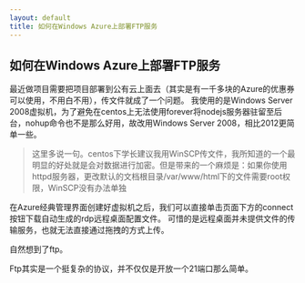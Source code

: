 ```yaml
---
layout: default
title: 如何在Windows Azure上部署FTP服务
---
```


## 如何在Windows Azure上部署FTP服务

最近做项目需要把项目部署到公有云上面去（其实是有一千多块的Azure的优惠券可以使用，不用白不用），传文件就成了一个问题。
我使用的是Windows Server 2008虚拟机，为了避免在centos上无法使用forever将nodejs服务器驻留至后台，nohup命令也不是那么好用，故改用Windows Server 2008，相比2012更简单一些。

> 这里多说一句。centos下学长建议我用WinSCP传文件，我所知道的一个最明显的好处就是会对数据进行加密。但是带来的一个麻烦是：如果你使用httpd服务器，更改默认的文档根目录/var/www/html下的文件需要root权限，WinSCP没有办法单独

在Azure经典管理界面创建好虚拟机之后，我们可以直接单击页面下方的connect按钮下载自动生成的rdp远程桌面配置文件。
可惜的是远程桌面并未提供文件的传输服务，也就无法直接通过拖拽的方式上传。

自然想到了ftp。

Ftp其实是一个挺复杂的协议，并不仅仅是开放一个21端口那么简单。
